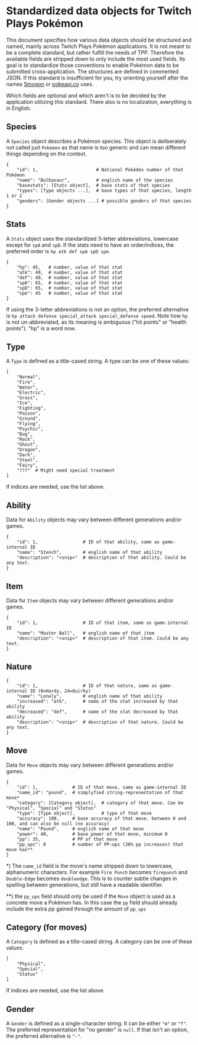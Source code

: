 
# Standardized data objects for Twitch Plays Pokémon

This document specifies how various data objects should be structured and named, mainly across Twitch Plays Pokémon applications. It is not meant to be a complete standard, but rather fulfill the needs of TPP. Therefore the available fields are stripped down to only include the most used fields. Its goal is to standardize those conventions to enable Pokémon data to be submitted cross-application. The structures are defined in commented JSON. If this standard is insufficient for you, try orienting yourself after the names [Smogon](http://www.smogon.com/) or [pokeapi.co](http://pokeapi.co/) uses.

Which fields are optional and which aren't is to be decided by the application utilizing this standard. There also is no localization, everything is in English.

## Species

A `Species` object describes a Pokémon species. This object is deliberately not called just `Pokemon` as that name is too generic and can mean different things depending on the context.

```
{
    "id": 1,                      # National Pokédex number of that Pokémon
    "name": "Bulbasaur",          # english name of the species
    "basestats": [Stats object],  # base stats of that species
    "types": [Type objects ...],  # base types of that species, length 1 or 2
    "genders": [Gender objects ...] # possible genders of that species
}
```

## Stats

A `Stats` object uses the standardized 3-letter abbreviations, lowercase except for `spA` and `spD`. If the stats need to have an order/indices, the preferred order is `hp atk def spA spD spe`.

```
{
    "hp": 45,   # number, value of that stat
    "atk": 49,  # number, value of that stat
    "def": 49,  # number, value of that stat
    "spA": 65,  # number, value of that stat
    "spD": 65,  # number, value of that stat
    "spe": 45   # number, value of that stat
}
```

If using the 3-letter abbreviations is not an option, the preferred alternative is `hp attack defense special_attack special_defense speed`. Note how `hp` is not un-abbreviated, as its meaning is ambiguous ("hit points" or "health points"). "hp" is a word now.

## Type

A `Type` is defined as a title-cased string. A type can be one of these values:

```
[
    "Normal",
    "Fire",
    "Water",
    "Electric",
    "Grass",
    "Ice",
    "Fighting",
    "Poison",
    "Ground",
    "Flying",
    "Psychic",
    "Bug",
    "Rock",
    "Ghost",
    "Dragon",
    "Dark",
    "Steel",
    "Fairy",
    "???"  # Might need special treatment
]
```

If indices are needed, use the list above.

## Ability

Data for `Ability` objects may vary between different generations and/or games.

```
{
    "id": 1,                 # ID of that ability, same as game-internal ID
    "name": "Stench",        # english name of that ability
    "description": "<snip>"  # description of that ability. Could be any text.
}
```

## Item

Data for `Item` objects may vary between different generations and/or games.

```
{
    "id": 1,                 # ID of that item, same as game-internal ID
    "name": "Master Ball",   # english name of that item
    "description": "<snip>"  # description of that item. Could be any text.
}
```

## Nature

```
{
    "id": 1,                 # ID of that nature, same as game-internal ID (0=Hardy, 24=Quirky)
    "name": "Lonely",        # english name of that ability
    "increased": "atk",      # name of the stat increased by that ability
    "decreased": "def",      # name of the stat decreased by that ability
    "description": "<snip>"  # description of that nature. Could be any text.
}
```

## Move

Data for `Move` objects may vary between different generations and/or games.

```
{
    "id": 1,             # ID of that move, same as game-internal ID
    "name_id": "pound",  # simplyfied string-representation of that move*
    "category": [Category object],  # category of that move. Can be "Physical", "Special" and "Status"
    "type": [Type object],          # type of that move
    "accuracy": 100,     # base accuracy of that move. between 0 and 100, and can also be null (no accuracy)
    "name": "Pound",     # english name of that move
    "power": 40,         # base power of that move, minimum 0
    "pp": 35,            # PP of that move
    "pp_ups": 0          # number of PP-ups (20% pp increases) that move has**
}
```

*) The `name_id` field is the move's name stripped down to lowercase, alphanumeric characters. For example `Fire Punch` becomes `firepunch` and `Double-Edge` becomes `doubleedge`. This is to counter subtle changes in spelling between generations, but still have a readable identifier.

**) the `pp_ups` field should only be used if the `Move` object is used as a concrete move a Pokémon has. In this case the `pp` field should already include the extra pp gained through the amount of `pp_ups`

## Category (for moves)

A `Category` is defined as a title-cased string. A category can be one of these values:

```
[
    "Physical",
    "Special",
    "Status"
]
```

If indices are needed, use the list above.

## Gender

A `Gender` is defined as a single-character string. It can be either `"m"` or `"f"`. The preferred representation for "no gender" is `null`. If that isn't an option, the preferred alternative is `"-"`.
